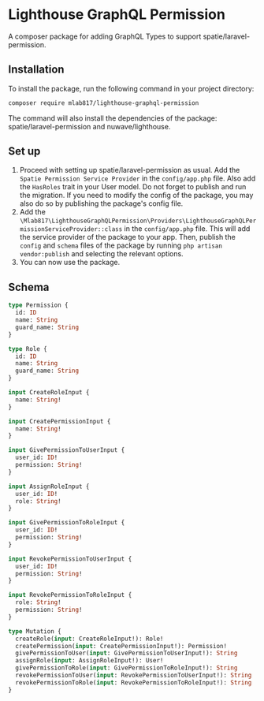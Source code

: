 # Lighthouse GraphQL Permission

A composer package for adding GraphQL Types to support spatie/laravel-permission.

## Installation

To install the package, run the following command in your project directory:

```bash
composer require mlab817/lighthouse-graphql-permission
```

The command will also install the dependencies of the package: spatie/laravel-permission and nuwave/lighthouse.

## Set up

1. Proceed with setting up spatie/laravel-permission as usual. Add the `Spatie Permission Service Provider` in the `config/app.php` file. Also add the `HasRoles` trait in your User model. Do not forget to publish and run the migration. If you need to modify the config of the package, you may also do so by publishing the package's config file.
2. Add the `\Mlab817\LighthouseGraphQLPermission\Providers\LighthouseGraphQLPermissionServiceProvider::class` in the `config/app.php` file. This will add the service provider of the package to your app. Then, publish the `config` and `schema` files of the package by running `php artisan vendor:publish` and selecting the relevant options.
3. You can now use the package.

## Schema

```graphql
type Permission {
  id: ID
  name: String
  guard_name: String
}

type Role {
  id: ID
  name: String
  guard_name: String
}

input CreateRoleInput {
  name: String!
}

input CreatePermissionInput {
  name: String!
}

input GivePermissionToUserInput {
  user_id: ID!
  permission: String!
}

input AssignRoleInput {
  user_id: ID!
  role: String!
}

input GivePermissionToRoleInput {
  user_id: ID!
  permission: String!
}

input RevokePermissionToUserInput {
  user_id: ID!
  permission: String!
}

input RevokePermissionToRoleInput {
  role: String!
  permission: String!
}

type Mutation {
  createRole(input: CreateRoleInput!): Role!
  createPermission(input: CreatePermissionInput!): Permission!
  givePermissionToUser(input: GivePermissionToUserInput!): String
  assignRole(input: AssignRoleInput!): User!
  givePermissionToRole(input: GivePermissionToRoleInput!): String
  revokePermissionToUser(input: RevokePermissionToUserInput!): String
  revokePermissionToRole(input: RevokePermissionToRoleInput!): String
}
```
